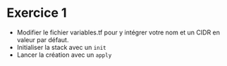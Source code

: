 # Exercice 1

* Modifier le fichier variables.tf pour y intégrer votre nom et un CIDR en valeur par défaut.
* Initialiser la stack avec un `init`
* Lancer la création avec un `apply`